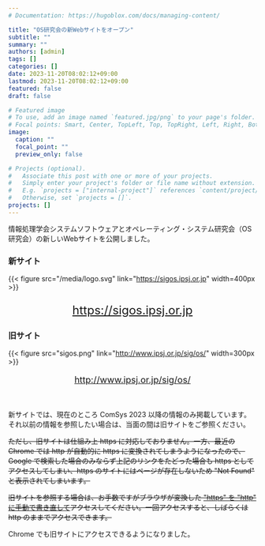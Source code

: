 ```yaml
---
# Documentation: https://hugoblox.com/docs/managing-content/

title: "OS研究会の新Webサイトをオープン"
subtitle: ""
summary: ""
authors: [admin]
tags: []
categories: []
date: 2023-11-20T08:02:12+09:00
lastmod: 2023-11-20T08:02:12+09:00
featured: false
draft: false

# Featured image
# To use, add an image named `featured.jpg/png` to your page's folder.
# Focal points: Smart, Center, TopLeft, Top, TopRight, Left, Right, BottomLeft, Bottom, BottomRight.
image:
  caption: ""
  focal_point: ""
  preview_only: false

# Projects (optional).
#   Associate this post with one or more of your projects.
#   Simply enter your project's folder or file name without extension.
#   E.g. `projects = ["internal-project"]` references `content/project/deep-learning/index.md`.
#   Otherwise, set `projects = []`.
projects: []
---
```


情報処理学会システムソフトウェアとオペレーティング・システム研究会（OS研究会）の新しいWebサイトを公開しました。

### 新サイト

{{< figure src="/media/logo.svg" link="https://sigos.ipsj.or.jp" width=400px >}}
<p style="text-align: center; font-size: x-large;">
<a href="https://sigos.ipsj.or.jp">https://sigos.ipsj.or.jp</a>
</p>

### 旧サイト

{{< figure src="sigos.png" link="http://www.ipsj.or.jp/sig/os/" width=300px >}}
<p style="text-align: center; font-size: large;">
<a href="http://www.ipsj.or.jp/sig/os/">http://www.ipsj.or.jp/sig/os/</a>
</p>

<br>

新サイトでは、現在のところ ComSys 2023 以降の情報のみ掲載しています。それ以前の情報を参照したい場合は、当面の間は旧サイトをご参照ください。

~~ただし、旧サイトは仕組み上 https に対応しておりません。一方、最近の Chrome では http が自動的に https に変換されてしまうようになったので、Google で検索した場合のみならず上記のリンクをたどった場合も https としてアクセスしてしまい、https のサイトにはページが存在しないため "Not Found" と表示されてしまいます。~~

~~旧サイトを参照する場合は、お手数ですがブラウザが変換した <u>"https" を "http" に手動で書き直して</u>アクセスしてください。一回アクセスすると、しばらくは http のままでアクセスできます。~~

Chrome でも旧サイトにアクセスできるようになりました。

